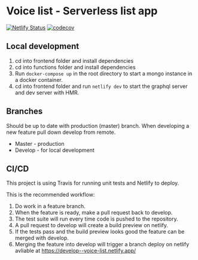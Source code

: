# Voice list - Serverless list app
[![Netlify Status](https://api.netlify.com/api/v1/badges/4d442a1d-9023-4427-b788-bde86da8a286/deploy-status)](https://app.netlify.com/sites/voice-list/deploys)
[![codecov](https://codecov.io/gh/carlaberg/voice-list/branch/develop/graph/badge.svg)](https://codecov.io/gh/carlaberg/voice-list)

## Local development

1. cd into frontend folder and install dependencies
2. cd into functions folder and install dependencies
3. Run `docker-compose up` in the root directory to start a mongo instance in a docker container.
4. cd into frontend folder  and run `netlify dev` to start the graphql server and dev server with HMR.

## Branches
Should be up to date with production (master) branch. When developing a new feature pull down develop from remote.

* Master - production
* Develop - for local development

## CI/CD
This project is using Travis for running unit tests and Netlify to deploy.

This is the recommended workflow:
1. Do work in a feature branch.
2. When the feature is ready, make a pull request back to develop.
3. The test suite will run every time code is pushed to the repository.
4. A pull request to develop will create a build preview on netlify.
5. If the tests pass and the build preview looks good the feature can be merged with develop.
6. Merging the feature into develop will trigger a branch deploy on netlify avliable at https://develop--voice-list.netlify.app/
